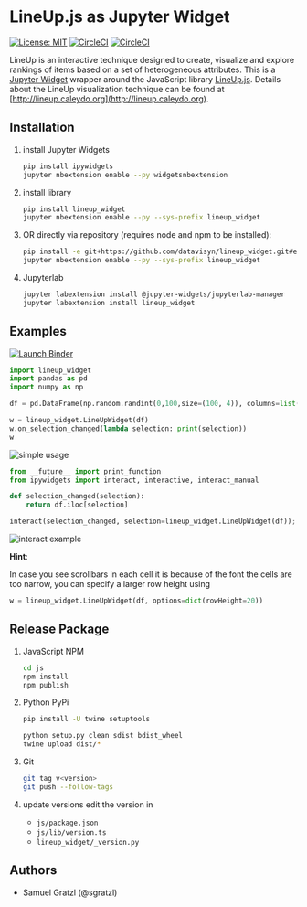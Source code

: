 LineUp.js as Jupyter Widget
============================

[![License: MIT][mit-image]][mit-url] [![CircleCI][ci-image]][ci-url] [![CircleCI][ci-image-dev]][ci-url-dev] 

LineUp is an interactive technique designed to create, visualize and explore rankings of items based on a set of heterogeneous attributes. 
This is a [Jupyter Widget](https://jupyter.org/widgets.html) wrapper around the JavaScript library [LineUp.js](https://github.com/datavisyn/lineupjs). Details about the LineUp visualization technique can be found at [http://lineup.caleydo.org](http://lineup.caleydo.org). 

Installation
------------

1. install Jupyter Widgets
   ```bash
   pip install ipywidgets
   jupyter nbextension enable --py widgetsnbextension
   ```

1. install library
   ```bash
   pip install lineup_widget
   jupyter nbextension enable --py --sys-prefix lineup_widget
   ```

1. OR directly via repository (requires node and npm to be installed):
   ```bash
   pip install -e git+https://github.com/datavisyn/lineup_widget.git#egg=lineup_widget
   jupyter nbextension enable --py --sys-prefix lineup_widget
   ```

1. Jupyterlab
   ```bash
   jupyter labextension install @jupyter-widgets/jupyterlab-manager
   jupyter labextension install lineup_widget
   ```

Examples
--------

[![Launch Binder][binder-image]][binder-url]

```python
import lineup_widget
import pandas as pd
import numpy as np

df = pd.DataFrame(np.random.randint(0,100,size=(100, 4)), columns=list('ABCD'))

w = lineup_widget.LineUpWidget(df)
w.on_selection_changed(lambda selection: print(selection))
w
```

![simple usage](https://user-images.githubusercontent.com/4129778/35321859-7925d3a6-00e8-11e8-9884-bcbc76ae51c9.png)

```python
from __future__ import print_function
from ipywidgets import interact, interactive, interact_manual

def selection_changed(selection):
    return df.iloc[selection]

interact(selection_changed, selection=lineup_widget.LineUpWidget(df));
```

![interact example](https://user-images.githubusercontent.com/4129778/35321846-6c5b07cc-00e8-11e8-9388-0acb65cbb509.png)

**Hint**: 

In case you see scrollbars in each cell it is because of the font the cells are too narrow, you can specify a larger row height using
```python
w = lineup_widget.LineUpWidget(df, options=dict(rowHeight=20))
```

Release Package
---------------

1. JavaScript NPM
   ```bash
   cd js
   npm install
   npm publish
   ```

1. Python PyPi
   ```bash
   pip install -U twine setuptools

   python setup.py clean sdist bdist_wheel
   twine upload dist/*
   ```

1. Git 
   ```bash
   git tag v<version>
   git push --follow-tags
   ```

1. update versions
   edit the version in
    * `js/package.json`
    * `js/lib/version.ts`
    * `lineup_widget/_version.py`


Authors
-------

 * Samuel Gratzl (@sgratzl)


[mit-image]: https://img.shields.io/badge/License-MIT-yellow.svg
[mit-url]: https://opensource.org/licenses/MIT
[binder-image]: https://camo.githubusercontent.com/70c5b4d050d4019f4f20b170d75679a9316ac5e5/687474703a2f2f6d7962696e6465722e6f72672f62616467652e737667
[binder-url]: http://mybinder.org/repo/datavisyn/lineup_widget/examples
[ci-image]: https://circleci.com/gh/datavisyn/lineup_widget.svg?style=shield
[ci-url]: https://circleci.com/gh/datavisyn/lineup_widget
[ci-image-dev]: https://circleci.com/gh/datavisyn/lineup_widget/tree/develop.svg?style=shield
[ci-url-dev]: https://circleci.com/gh/datavisyn/lineup_widget/tree/develop
